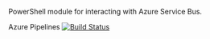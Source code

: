 PowerShell module for interacting with Azure Service Bus.

Azure Pipelines
[![Build Status](https://dev.azure.com/tommagumma/PSServiceBus/_apis/build/status/tommagumma.PSServiceBus?branchName=master)](https://dev.azure.com/tommagumma/PSServiceBus/_build/latest?definitionId=1&branchName=master)